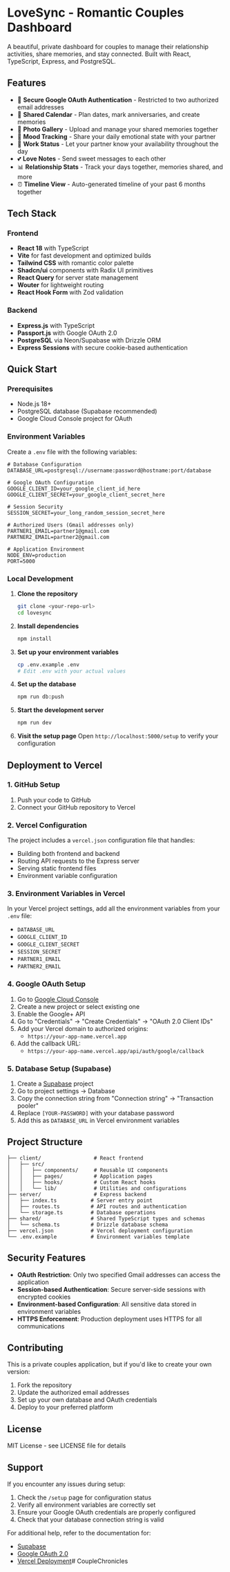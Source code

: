 # LoveSync - Romantic Couples Dashboard

A beautiful, private dashboard for couples to manage their relationship activities, share memories, and stay connected. Built with React, TypeScript, Express, and PostgreSQL.

## Features

- 🔐 **Secure Google OAuth Authentication** - Restricted to two authorized email addresses
- 📅 **Shared Calendar** - Plan dates, mark anniversaries, and create memories
- 📸 **Photo Gallery** - Upload and manage your shared memories together
- 📱 **Mood Tracking** - Share your daily emotional state with your partner
- 💼 **Work Status** - Let your partner know your availability throughout the day
- 💕 **Love Notes** - Send sweet messages to each other
- 📊 **Relationship Stats** - Track your days together, memories shared, and more
- ⏰ **Timeline View** - Auto-generated timeline of your past 6 months together

## Tech Stack

### Frontend
- **React 18** with TypeScript
- **Vite** for fast development and optimized builds
- **Tailwind CSS** with romantic color palette
- **Shadcn/ui** components with Radix UI primitives
- **React Query** for server state management
- **Wouter** for lightweight routing
- **React Hook Form** with Zod validation

### Backend
- **Express.js** with TypeScript
- **Passport.js** with Google OAuth 2.0
- **PostgreSQL** via Neon/Supabase with Drizzle ORM
- **Express Sessions** with secure cookie-based authentication

## Quick Start

### Prerequisites
- Node.js 18+ 
- PostgreSQL database (Supabase recommended)
- Google Cloud Console project for OAuth

### Environment Variables

Create a `.env` file with the following variables:

```env
# Database Configuration
DATABASE_URL=postgresql://username:password@hostname:port/database

# Google OAuth Configuration  
GOOGLE_CLIENT_ID=your_google_client_id_here
GOOGLE_CLIENT_SECRET=your_google_client_secret_here

# Session Security
SESSION_SECRET=your_long_random_session_secret_here

# Authorized Users (Gmail addresses only)
PARTNER1_EMAIL=partner1@gmail.com
PARTNER2_EMAIL=partner2@gmail.com

# Application Environment
NODE_ENV=production
PORT=5000
```

### Local Development

1. **Clone the repository**
   ```bash
   git clone <your-repo-url>
   cd lovesync
   ```

2. **Install dependencies**
   ```bash
   npm install
   ```

3. **Set up your environment variables**
   ```bash
   cp .env.example .env
   # Edit .env with your actual values
   ```

4. **Set up the database**
   ```bash
   npm run db:push
   ```

5. **Start the development server**
   ```bash
   npm run dev
   ```

6. **Visit the setup page**
   Open `http://localhost:5000/setup` to verify your configuration

## Deployment to Vercel

### 1. GitHub Setup

1. Push your code to GitHub
2. Connect your GitHub repository to Vercel

### 2. Vercel Configuration

The project includes a `vercel.json` configuration file that handles:
- Building both frontend and backend
- Routing API requests to the Express server
- Serving static frontend files
- Environment variable configuration

### 3. Environment Variables in Vercel

In your Vercel project settings, add all the environment variables from your `.env` file:

- `DATABASE_URL`
- `GOOGLE_CLIENT_ID`
- `GOOGLE_CLIENT_SECRET`
- `SESSION_SECRET`
- `PARTNER1_EMAIL`
- `PARTNER2_EMAIL`

### 4. Google OAuth Setup

1. Go to [Google Cloud Console](https://console.cloud.google.com)
2. Create a new project or select existing one
3. Enable the Google+ API
4. Go to "Credentials" → "Create Credentials" → "OAuth 2.0 Client IDs"
5. Add your Vercel domain to authorized origins:
   - `https://your-app-name.vercel.app`
6. Add the callback URL:
   - `https://your-app-name.vercel.app/api/auth/google/callback`

### 5. Database Setup (Supabase)

1. Create a [Supabase](https://supabase.com) project
2. Go to project settings → Database
3. Copy the connection string from "Connection string" → "Transaction pooler"
4. Replace `[YOUR-PASSWORD]` with your database password
5. Add this as `DATABASE_URL` in Vercel environment variables

## Project Structure

```
├── client/                 # React frontend
│   ├── src/
│   │   ├── components/     # Reusable UI components
│   │   ├── pages/          # Application pages
│   │   ├── hooks/          # Custom React hooks
│   │   └── lib/            # Utilities and configurations
├── server/                 # Express backend
│   ├── index.ts           # Server entry point
│   ├── routes.ts          # API routes and authentication
│   └── storage.ts         # Database operations
├── shared/                # Shared TypeScript types and schemas
│   └── schema.ts          # Drizzle database schema
├── vercel.json            # Vercel deployment configuration
└── .env.example           # Environment variables template
```

## Security Features

- **OAuth Restriction**: Only two specified Gmail addresses can access the application
- **Session-based Authentication**: Secure server-side sessions with encrypted cookies
- **Environment-based Configuration**: All sensitive data stored in environment variables
- **HTTPS Enforcement**: Production deployment uses HTTPS for all communications

## Contributing

This is a private couples application, but if you'd like to create your own version:

1. Fork the repository
2. Update the authorized email addresses
3. Set up your own database and OAuth credentials
4. Deploy to your preferred platform

## License

MIT License - see LICENSE file for details

## Support

If you encounter any issues during setup:

1. Check the `/setup` page for configuration status
2. Verify all environment variables are correctly set
3. Ensure your Google OAuth credentials are properly configured
4. Check that your database connection string is valid

For additional help, refer to the documentation for:
- [Supabase](https://supabase.com/docs)
- [Google OAuth 2.0](https://developers.google.com/identity/protocols/oauth2)
- [Vercel Deployment](https://vercel.com/docs)#   C o u p l e C h r o n i c l e s  
 